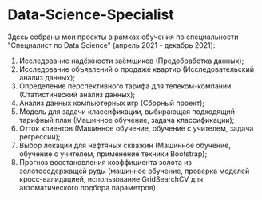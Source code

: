 # Data-Science-Specialist
Здесь собраны мои проекты в рамках обучения по специальности "Специалист по Data Science" (апрель 2021 - декабрь 2021):

1) Исследование надёжности заёмщиков (Предобработка данных);
2) Исследование объявлений о продаже квартир (Исследовательский анализ данных);
3) Определение перспективного тарифа для телеком-компании (Статистический анализ данных);
4) Анализ данных компьютерных игр (Сборный проект);
5) Модель для задачи классификации, выбирающая подходящий тарифный план (Машинное обучение, задача классификации);
6) Отток клиентов (Машинное обучение, обучение с учителем, задача регрессии);
7) Выбор локации для нефтяных скважин (Машинное обучение, обучение с учителем, применение техники Bootstrap);
8) Прогноз восстановления коэффициента золота из золотосодержащей руды (машинное обучение, проверка моделей кросс-валидацией, использование GridSearchCV для автоматического подбора параметров)

